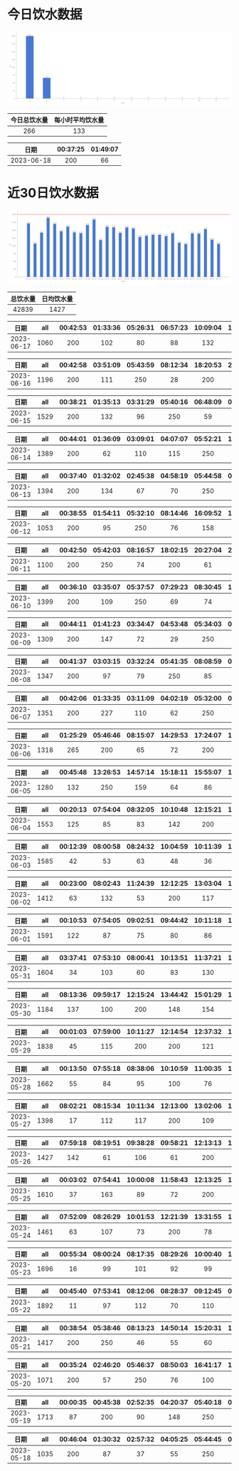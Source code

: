 # 今日饮水数据

<div align=center>
<img src="today.png" style="zoom: 100%;" />

| 今日总饮水量 | 每小时平均饮水量 |
| :----: | :----: |
| 266 | 133 |
</div>

| 日期 | 00:37:25 | 01:49:07 |
| :----: | :----: | :----: |
| 2023-06-18 | 200 | 66 |

# 近30日饮水数据

<div align=center>
<img src="30.png"style="zoom: 100%;" />

| 总饮水量 | 日均饮水量 |
| :----: | :----: |
| 42839 | 1427 |
</div>

| 日期 | all | 00:42:53 | 01:33:36 | 05:26:31 | 06:57:23 | 10:09:04 | 18:37:30 | 19:04:38 | 22:32:18 | 23:38:51 |
| :----: | :----: | :----: | :----: | :----: | :----: | :----: | :----: | :----: | :----: | :----: |
| 2023-06-17 | 1060 | 200 | 102 | 80 | 88 | 132 | 87 | 142 | 113 | 116 |

| 日期 | all | 00:42:58 | 03:51:09 | 05:43:59 | 08:12:34 | 18:20:53 | 20:34:32 | 22:38:53 | 23:56:47 |
| :----: | :----: | :----: | :----: | :----: | :----: | :----: | :----: | :----: | :----: |
| 2023-06-16 | 1196 | 200 | 111 | 250 | 28 | 200 | 112 | 186 | 109 |

| 日期 | all | 00:38:21 | 01:35:13 | 03:31:29 | 05:40:16 | 06:48:09 | 08:16:53 | 15:46:18 | 17:54:22 | 18:10:30 | 19:41:03 | 20:29:03 | 20:30:19 | 22:33:03 |
| :----: | :----: | :----: | :----: | :----: | :----: | :----: | :----: | :----: | :----: | :----: | :----: | :----: | :----: | :----: |
| 2023-06-15 | 1529 | 200 | 132 | 96 | 250 | 59 | 60 | 65 | 150 | 110 | 72 | 82 | 92 | 161 |

| 日期 | all | 00:44:01 | 01:36:09 | 03:09:01 | 04:07:07 | 05:52:21 | 17:33:01 | 18:36:20 | 19:38:15 | 20:27:36 | 23:30:28 |
| :----: | :----: | :----: | :----: | :----: | :----: | :----: | :----: | :----: | :----: | :----: | :----: |
| 2023-06-14 | 1389 | 200 | 62 | 110 | 115 | 250 | 74 | 300 | 108 | 102 | 68 |

| 日期 | all | 00:37:40 | 01:32:02 | 02:45:38 | 04:58:19 | 05:44:58 | 07:47:04 | 08:11:21 | 18:50:13 | 19:10:16 | 20:25:13 | 22:29:21 | 23:48:48 |
| :----: | :----: | :----: | :----: | :----: | :----: | :----: | :----: | :----: | :----: | :----: | :----: | :----: | :----: |
| 2023-06-13 | 1394 | 200 | 134 | 67 | 70 | 250 | 61 | 79 | 200 | 72 | 72 | 77 | 112 |

| 日期 | all | 00:38:55 | 01:54:11 | 05:32:10 | 08:14:46 | 16:09:52 | 18:12:45 | 19:46:24 | 20:20:39 | 22:31:03 |
| :----: | :----: | :----: | :----: | :----: | :----: | :----: | :----: | :----: | :----: | :----: |
| 2023-06-12 | 1053 | 200 | 95 | 250 | 76 | 158 | 103 | 63 | 38 | 70 |

| 日期 | all | 00:42:50 | 05:42:03 | 08:16:57 | 18:02:15 | 20:27:04 | 20:40:22 | 20:48:48 | 22:19:54 | 22:50:00 |
| :----: | :----: | :----: | :----: | :----: | :----: | :----: | :----: | :----: | :----: | :----: |
| 2023-06-11 | 1100 | 200 | 250 | 74 | 200 | 61 | 145 | 55 | 55 | 60 |

| 日期 | all | 00:36:10 | 03:35:07 | 05:37:57 | 07:29:23 | 08:30:45 | 17:21:46 | 18:49:59 | 18:50:16 | 18:57:23 | 19:43:47 | 20:27:29 | 23:50:50 |
| :----: | :----: | :----: | :----: | :----: | :----: | :----: | :----: | :----: | :----: | :----: | :----: | :----: | :----: |
| 2023-06-10 | 1399 | 200 | 109 | 250 | 69 | 74 | 79 | 200 | 79 | 80 | 68 | 86 | 105 |

| 日期 | all | 00:44:11 | 01:41:23 | 03:34:47 | 04:53:48 | 05:34:03 | 08:15:16 | 17:23:22 | 18:47:37 | 19:25:20 | 20:28:58 | 22:30:09 | 23:57:43 |
| :----: | :----: | :----: | :----: | :----: | :----: | :----: | :----: | :----: | :----: | :----: | :----: | :----: | :----: |
| 2023-06-09 | 1309 | 200 | 147 | 72 | 29 | 250 | 35 | 200 | 80 | 95 | 47 | 24 | 130 |

| 日期 | all | 00:41:37 | 03:03:15 | 03:32:24 | 05:41:35 | 08:08:59 | 08:33:01 | 18:05:22 | 19:39:41 | 20:42:10 | 21:49:46 |
| :----: | :----: | :----: | :----: | :----: | :----: | :----: | :----: | :----: | :----: | :----: | :----: |
| 2023-06-08 | 1347 | 200 | 97 | 79 | 250 | 85 | 36 | 300 | 92 | 57 | 151 |

| 日期 | all | 00:42:06 | 01:33:35 | 03:11:09 | 04:02:19 | 05:32:00 | 08:31:49 | 16:49:36 | 18:35:03 | 20:31:39 | 21:37:10 |
| :----: | :----: | :----: | :----: | :----: | :----: | :----: | :----: | :----: | :----: | :----: | :----: |
| 2023-06-07 | 1351 | 200 | 227 | 110 | 62 | 250 | 99 | 126 | 90 | 85 | 102 |

| 日期 | all | 01:25:29 | 05:46:46 | 08:15:07 | 14:29:53 | 17:24:07 | 19:45:33 | 20:19:50 | 21:31:10 | 22:28:59 | 22:43:19 |
| :----: | :----: | :----: | :----: | :----: | :----: | :----: | :----: | :----: | :----: | :----: | :----: |
| 2023-06-06 | 1318 | 265 | 200 | 65 | 72 | 200 | 66 | 71 | 146 | 133 | 100 |

| 日期 | all | 00:45:48 | 13:26:53 | 14:57:14 | 15:18:11 | 15:55:07 | 17:38:57 | 20:25:38 | 20:33:15 | 22:09:45 | 23:20:17 |
| :----: | :----: | :----: | :----: | :----: | :----: | :----: | :----: | :----: | :----: | :----: | :----: |
| 2023-06-05 | 1280 | 132 | 250 | 159 | 64 | 86 | 105 | 224 | 98 | 102 | 60 |

| 日期 | all | 00:20:13 | 07:54:04 | 08:32:05 | 10:10:48 | 12:15:21 | 13:05:33 | 14:21:08 | 17:11:17 | 19:16:53 | 21:34:05 | 23:19:31 |
| :----: | :----: | :----: | :----: | :----: | :----: | :----: | :----: | :----: | :----: | :----: | :----: | :----: |
| 2023-06-04 | 1553 | 125 | 85 | 83 | 142 | 200 | 130 | 120 | 200 | 55 | 250 | 163 |

| 日期 | all | 00:12:39 | 08:00:58 | 08:24:32 | 10:04:59 | 10:11:39 | 12:21:58 | 13:06:14 | 14:59:12 | 15:50:31 | 16:54:10 | 17:15:59 | 19:00:57 | 20:39:51 | 22:23:30 | 23:37:01 |
| :----: | :----: | :----: | :----: | :----: | :----: | :----: | :----: | :----: | :----: | :----: | :----: | :----: | :----: | :----: | :----: | :----: |
| 2023-06-03 | 1585 | 42 | 53 | 63 | 48 | 36 | 200 | 98 | 147 | 81 | 85 | 200 | 89 | 94 | 250 | 99 |

| 日期 | all | 00:23:00 | 08:02:43 | 11:24:39 | 12:12:25 | 13:03:04 | 15:00:07 | 17:10:35 | 19:19:05 | 19:55:25 | 21:44:56 | 22:29:37 | 22:59:31 |
| :----: | :----: | :----: | :----: | :----: | :----: | :----: | :----: | :----: | :----: | :----: | :----: | :----: | :----: |
| 2023-06-02 | 1412 | 63 | 132 | 53 | 200 | 117 | 76 | 200 | 90 | 49 | 250 | 128 | 54 |

| 日期 | all | 00:10:53 | 07:54:05 | 09:02:51 | 09:44:42 | 10:11:18 | 10:35:19 | 12:15:22 | 12:58:43 | 13:41:41 | 15:14:06 | 17:08:58 | 17:29:26 | 20:32:42 | 21:43:42 |
| :----: | :----: | :----: | :----: | :----: | :----: | :----: | :----: | :----: | :----: | :----: | :----: | :----: | :----: | :----: | :----: |
| 2023-06-01 | 1591 | 122 | 87 | 75 | 80 | 86 | 115 | 200 | 30 | 138 | 78 | 200 | 72 | 58 | 250 |

| 日期 | all | 03:37:41 | 07:53:10 | 08:00:41 | 10:13:51 | 11:37:21 | 11:56:15 | 12:14:18 | 13:06:25 | 14:54:01 | 16:06:59 | 16:34:49 | 17:11:55 | 18:20:04 | 21:17:01 | 22:02:51 |
| :----: | :----: | :----: | :----: | :----: | :----: | :----: | :----: | :----: | :----: | :----: | :----: | :----: | :----: | :----: | :----: | :----: |
| 2023-05-31 | 1604 | 34 | 103 | 60 | 83 | 130 | 84 | 200 | 105 | 153 | 115 | 135 | 200 | 85 | 66 | 51 |

| 日期 | all | 08:13:36 | 09:59:17 | 12:15:24 | 13:44:42 | 15:01:29 | 15:03:17 | 17:11:56 | 17:26:13 | 18:44:58 |
| :----: | :----: | :----: | :----: | :----: | :----: | :----: | :----: | :----: | :----: | :----: |
| 2023-05-30 | 1184 | 137 | 100 | 200 | 148 | 154 | 79 | 200 | 84 | 82 |

| 日期 | all | 00:01:03 | 07:59:00 | 10:11:27 | 12:14:54 | 12:37:32 | 13:08:33 | 15:00:33 | 17:13:23 | 20:01:26 | 21:36:14 | 22:23:10 | 22:47:34 | 23:23:20 | 23:58:12 |
| :----: | :----: | :----: | :----: | :----: | :----: | :----: | :----: | :----: | :----: | :----: | :----: | :----: | :----: | :----: | :----: |
| 2023-05-29 | 1838 | 45 | 115 | 200 | 200 | 121 | 76 | 130 | 200 | 86 | 250 | 80 | 139 | 124 | 72 |

| 日期 | all | 00:13:50 | 07:55:18 | 08:38:06 | 10:10:59 | 11:00:35 | 12:18:17 | 13:01:03 | 15:49:43 | 17:12:49 | 18:41:32 | 19:33:49 | 21:40:10 | 22:05:40 | 22:56:36 |
| :----: | :----: | :----: | :----: | :----: | :----: | :----: | :----: | :----: | :----: | :----: | :----: | :----: | :----: | :----: | :----: |
| 2023-05-28 | 1662 | 55 | 84 | 95 | 100 | 76 | 200 | 49 | 164 | 200 | 101 | 121 | 250 | 112 | 55 |

| 日期 | all | 08:02:21 | 08:15:34 | 10:11:34 | 12:13:00 | 13:02:06 | 14:54:02 | 17:24:14 | 20:22:00 | 20:52:09 | 21:56:35 | 23:59:19 |
| :----: | :----: | :----: | :----: | :----: | :----: | :----: | :----: | :----: | :----: | :----: | :----: | :----: |
| 2023-05-27 | 1398 | 17 | 112 | 117 | 200 | 109 | 67 | 200 | 128 | 131 | 250 | 67 |

| 日期 | all | 07:59:18 | 08:19:51 | 09:38:28 | 09:58:21 | 12:13:13 | 15:03:59 | 19:08:21 | 21:08:41 | 22:01:31 | 22:59:30 | 23:24:55 |
| :----: | :----: | :----: | :----: | :----: | :----: | :----: | :----: | :----: | :----: | :----: | :----: | :----: |
| 2023-05-26 | 1427 | 142 | 61 | 106 | 61 | 200 | 81 | 250 | 92 | 97 | 87 | 250 |

| 日期 | all | 00:03:02 | 07:54:41 | 10:00:08 | 11:58:43 | 12:13:25 | 13:03:04 | 14:09:51 | 15:11:32 | 16:57:18 | 17:16:51 | 18:16:49 | 22:02:43 | 23:32:40 |
| :----: | :----: | :----: | :----: | :----: | :----: | :----: | :----: | :----: | :----: | :----: | :----: | :----: | :----: | :----: |
| 2023-05-25 | 1610 | 37 | 163 | 89 | 72 | 200 | 99 | 111 | 140 | 91 | 200 | 80 | 250 | 78 |

| 日期 | all | 07:52:09 | 08:26:29 | 10:01:53 | 12:21:39 | 13:31:55 | 14:46:31 | 15:02:17 | 16:14:37 | 17:19:32 | 18:41:56 | 19:29:44 | 20:52:55 | 22:40:40 |
| :----: | :----: | :----: | :----: | :----: | :----: | :----: | :----: | :----: | :----: | :----: | :----: | :----: | :----: | :----: |
| 2023-05-24 | 1461 | 63 | 107 | 73 | 200 | 78 | 105 | 88 | 93 | 200 | 108 | 32 | 64 | 250 |

| 日期 | all | 00:55:34 | 08:00:24 | 08:17:35 | 08:29:26 | 10:00:40 | 12:12:01 | 13:03:21 | 14:15:42 | 15:01:32 | 17:30:16 | 19:24:47 | 21:25:46 | 21:45:39 | 23:50:16 |
| :----: | :----: | :----: | :----: | :----: | :----: | :----: | :----: | :----: | :----: | :----: | :----: | :----: | :----: | :----: | :----: |
| 2023-05-23 | 1696 | 16 | 99 | 101 | 92 | 99 | 200 | 70 | 155 | 160 | 200 | 82 | 250 | 98 | 74 |

| 日期 | all | 00:45:40 | 07:53:41 | 08:12:06 | 08:28:37 | 09:12:45 | 09:59:48 | 10:29:11 | 12:09:20 | 13:01:45 | 13:58:58 | 14:58:01 | 15:46:23 | 17:19:02 | 20:24:11 | 21:54:46 | 23:16:32 |
| :----: | :----: | :----: | :----: | :----: | :----: | :----: | :----: | :----: | :----: | :----: | :----: | :----: | :----: | :----: | :----: | :----: | :----: |
| 2023-05-22 | 1892 | 11 | 97 | 112 | 70 | 110 | 115 | 60 | 200 | 78 | 130 | 144 | 127 | 66 | 400 | 95 | 77 |

| 日期 | all | 00:38:54 | 05:38:46 | 08:13:23 | 14:50:14 | 15:20:31 | 18:15:16 | 18:50:39 | 19:16:50 | 20:17:34 | 22:26:45 | 23:14:09 | 23:19:37 |
| :----: | :----: | :----: | :----: | :----: | :----: | :----: | :----: | :----: | :----: | :----: | :----: | :----: | :----: |
| 2023-05-21 | 1417 | 200 | 250 | 46 | 55 | 60 | 55 | 87 | 143 | 85 | 116 | 70 | 250 |

| 日期 | all | 00:35:24 | 02:46:20 | 05:46:37 | 08:50:03 | 16:41:17 | 18:19:13 | 20:30:12 | 21:09:22 | 22:47:47 | 23:18:07 |
| :----: | :----: | :----: | :----: | :----: | :----: | :----: | :----: | :----: | :----: | :----: | :----: |
| 2023-05-20 | 1071 | 200 | 57 | 250 | 76 | 100 | 129 | 71 | 50 | 48 | 90 |

| 日期 | all | 00:00:35 | 00:45:38 | 02:52:35 | 04:20:37 | 05:40:18 | 08:15:55 | 16:00:15 | 18:44:57 | 22:35:20 | 23:21:49 | 23:54:35 |
| :----: | :----: | :----: | :----: | :----: | :----: | :----: | :----: | :----: | :----: | :----: | :----: | :----: |
| 2023-05-19 | 1713 | 87 | 200 | 90 | 148 | 250 | 90 | 117 | 300 | 153 | 53 | 225 |

| 日期 | all | 00:46:04 | 01:30:32 | 02:57:32 | 04:05:25 | 05:44:45 | 07:50:46 | 08:29:21 | 18:11:37 | 20:30:08 | 22:32:32 | 23:30:27 |
| :----: | :----: | :----: | :----: | :----: | :----: | :----: | :----: | :----: | :----: | :----: | :----: | :----: |
| 2023-05-18 | 1035 | 200 | 87 | 37 | 55 | 250 | 57 | 25 | 121 | 55 | 94 | 54 |

